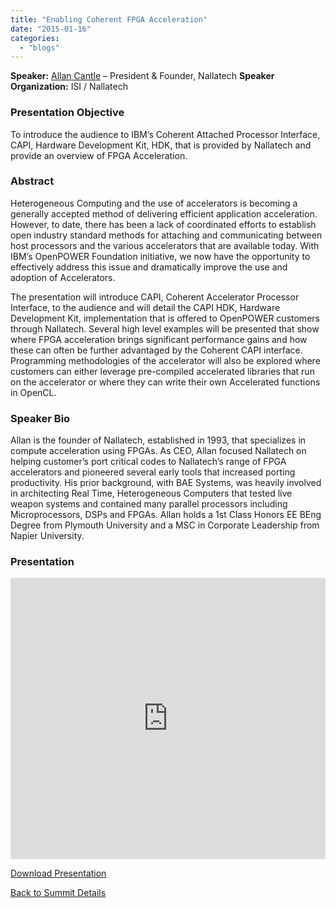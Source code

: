 ```yaml
---
title: "Enabling Coherent FPGA Acceleration"
date: "2015-01-16"
categories: 
  - "blogs"
---
```


**Speaker:** [Allan Cantle](https://www.linkedin.com/profile/view?id=1004910&authType=NAME_SEARCH&authToken=ckHg&locale=en_US&srchid=32272301421438603123&srchindex=1&srchtotal=1&trk=vsrp_people_res_name&trkInfo=VSRPsearchId%3A32272301421438603123%2CVSRPtargetId%3A1004910%2CVSRPcmpt%3Aprimary) – President & Founder, Nallatech **Speaker Organization:** ISI / Nallatech

### Presentation Objective

To introduce the audience to IBM’s Coherent Attached Processor Interface, CAPI, Hardware Development Kit, HDK, that is provided by Nallatech and provide an overview of FPGA Acceleration.

### Abstract

Heterogeneous Computing and the use of accelerators is becoming a generally accepted method of delivering efficient application acceleration. However, to date, there has been a lack of coordinated efforts to establish open industry standard methods for attaching and communicating between host processors and the various accelerators that are available today. With IBM’s OpenPOWER Foundation initiative, we now have the opportunity to effectively address this issue and dramatically improve the use and adoption of Accelerators.

The presentation will introduce CAPI, Coherent Accelerator Processor Interface, to the audience and will detail the CAPI HDK, Hardware Development Kit, implementation that is offered to OpenPOWER customers through Nallatech. Several high level examples will be presented that show where FPGA acceleration brings significant performance gains and how these can often be further advantaged by the Coherent CAPI interface. Programming methodologies of the accelerator will also be explored where customers can either leverage pre-compiled accelerated libraries that run on the accelerator or where they can write their own Accelerated functions in OpenCL.

### Speaker Bio

Allan is the founder of Nallatech, established in 1993, that specializes in compute acceleration using FPGAs. As CEO, Allan focused Nallatech on helping customer’s port critical codes to Nallatech’s range of FPGA accelerators and pioneered several early tools that increased porting productivity. His prior background, with BAE Systems, was heavily involved in architecting Real Time, Heterogeneous Computers that tested live weapon systems and contained many parallel processors including Microprocessors, DSPs and FPGAs. Allan holds a 1st Class Honors EE BEng Degree from Plymouth University and a MSC in Corporate Leadership from Napier University.

### Presentation

<iframe src="https://openpowerfoundation.org/wp-content/uploads/2015/03/Cantle_OPFS2015_Nallatech_031315_final.pdf" width="100%" height="450" frameborder="0"></iframe>

 [Download Presentation](https://openpowerfoundation.org/wp-content/uploads/2015/03/Cantle_OPFS2015_Nallatech_031315_final.pdf)

[Back to Summit Details](javascript:history.back())
